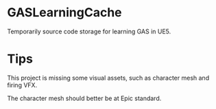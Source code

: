 # GASLearningCache
Temporarily source code storage for learning GAS in UE5.
# Tips
This project is missing some visual assets, such as character mesh and firing VFX.

The character mesh should better be at Epic standard.
